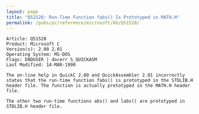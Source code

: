 ```yaml
---
layout: page
title: "Q51528: Run-Time Function fabs() Is Prototyped in MATH.H"
permalink: /pubs/pc/reference/microsoft/kb/Q51528/
---
```


	Article: Q51528
	Product: Microsoft C
	Version(s): 2.00 2.01
	Operating System: MS-DOS
	Flags: ENDUSER | docerr S_QUICKASM
	Last Modified: 14-MAR-1990
	
	The on-line help in QuickC 2.00 and QuickAssembler 2.01 incorrectly
	states that the run-time function fabs() is prototyped in the STDLIB.H
	header file. The function is actually prototyped in the MATH.H header
	file.
	
	The other two run-time functions abs() and labs() are prototyped in
	STDLIB.H header file.
